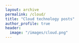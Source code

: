```yaml
---
layout: archive
permalink: /cloud/
title: "Cloud technology posts"
author_profile: true
header:
  image: "/images/cloud.png"
---
```

